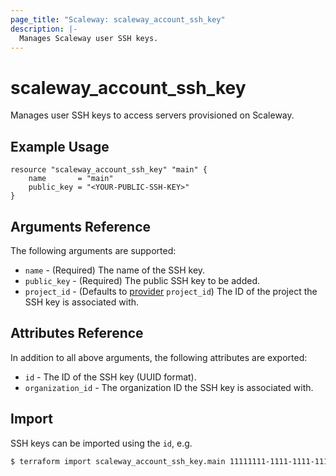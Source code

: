 ```yaml
---
page_title: "Scaleway: scaleway_account_ssh_key"
description: |-
  Manages Scaleway user SSH keys.
---
```


# scaleway_account_ssh_key

Manages user SSH keys to access servers provisioned on Scaleway.

## Example Usage

```hcl
resource "scaleway_account_ssh_key" "main" {
    name 	   = "main"
    public_key = "<YOUR-PUBLIC-SSH-KEY>"
}
```

## Arguments Reference

The following arguments are supported:

- `name` - (Required) The name of the SSH key.
- `public_key` - (Required) The public SSH key to be added.
- `project_id` - (Defaults to [provider](../index.md#project_id) `project_id`) The ID of the project the SSH key is associated with.

## Attributes Reference

In addition to all above arguments, the following attributes are exported:

- `id` - The ID of the SSH key (UUID format).
- `organization_id` - The organization ID the SSH key is associated with.

## Import

SSH keys can be imported using the `id`, e.g.

```bash
$ terraform import scaleway_account_ssh_key.main 11111111-1111-1111-1111-111111111111
```
